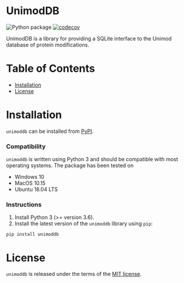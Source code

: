 # UnimodDB

![Python package](https://github.com/ikcgroup/unimoddb/workflows/Python%20package/badge.svg)
[![codecov](https://codecov.io/gh/ikcgroup/unimoddb/branch/master/graph/badge.svg)](https://codecov.io/gh/ikcgroup/unimoddb)


UnimodDB is a library for providing a SQLite interface to the Unimod database of
protein modifications.

# Table of Contents

- [Installation](#installation)
- [License](#license)

# Installation

`unimoddb` can be installed from [PyPI](https://pypi.org/project/unimoddb/).

### Compatibility

`unimoddb` is written using Python 3 and should be compatible with most 
operating systems. The package has been tested on
- Windows 10
- MacOS 10.15
- Ubuntu 18.04 LTS

### Instructions

1. Install Python 3 (>= version 3.6).
2. Install the latest version of the `unimoddb` library using `pip`:
```shell script
pip install unimoddb
```

# License

`unimoddb` is released under the terms of the [MIT license](https://github.com/ikcgroup/unimoddb/blob/master/LICENSE).